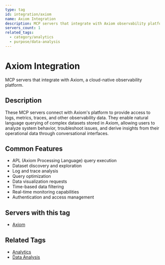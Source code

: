 ```yaml
---
type: tag
id: integration/axiom
name: Axiom Integration
description: MCP servers that integrate with Axiom observability platform
servers_count: 1
related_tags:
  - category/analytics
  - purpose/data-analysis
---
```


# Axiom Integration

MCP servers that integrate with Axiom, a cloud-native observability platform.

## Description

These MCP servers connect with Axiom's platform to provide access to logs, metrics, traces, and other observability data. They enable natural language querying of complex datasets stored in Axiom, allowing users to analyze system behavior, troubleshoot issues, and derive insights from their operational data through conversational interfaces.

## Common Features

- APL (Axiom Processing Language) query execution
- Dataset discovery and exploration
- Log and trace analysis
- Query optimization
- Data visualization requests
- Time-based data filtering
- Real-time monitoring capabilities
- Authentication and access management

## Servers with this tag

- [Axiom](../../servers/axiomhq-mcp-server-axiom.md)

## Related Tags

- [Analytics](../../tags/category/analytics.md)
- [Data Analysis](../../tags/purpose/data-analysis.md)
